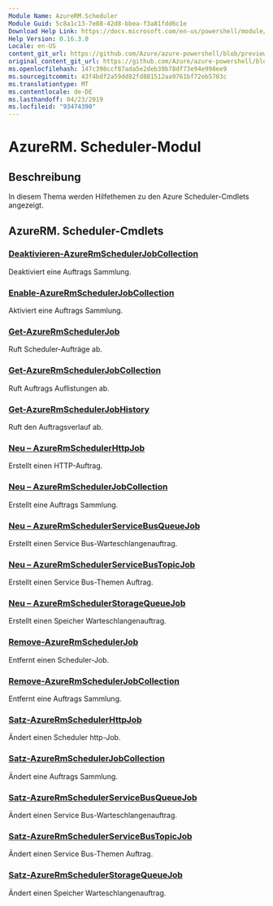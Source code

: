 ```yaml
---
Module Name: AzureRM.Scheduler
Module Guid: 5c8a1c13-7e88-42d8-bbea-f3a81fdd6c1e
Download Help Link: https://docs.microsoft.com/en-us/powershell/module/azurerm.scheduler
Help Version: 0.16.3.0
Locale: en-US
content_git_url: https://github.com/Azure/azure-powershell/blob/preview/src/ResourceManager/Scheduler/Commands.Scheduler/help/AzureRM.Scheduler.md
original_content_git_url: https://github.com/Azure/azure-powershell/blob/preview/src/ResourceManager/Scheduler/Commands.Scheduler/help/AzureRM.Scheduler.md
ms.openlocfilehash: 147c398ccf87ada5e2deb39b78df73e94e998ee9
ms.sourcegitcommit: 43f4bdf2a59dd82fd881512aa9761bf72eb5703c
ms.translationtype: MT
ms.contentlocale: de-DE
ms.lasthandoff: 04/23/2019
ms.locfileid: "93474390"
---
```

# AzureRM. Scheduler-Modul
## Beschreibung
In diesem Thema werden Hilfethemen zu den Azure Scheduler-Cmdlets angezeigt.

## AzureRM. Scheduler-Cmdlets
### [Deaktivieren-AzureRmSchedulerJobCollection](Disable-AzureRmSchedulerJobCollection.md)
Deaktiviert eine Auftrags Sammlung.

### [Enable-AzureRmSchedulerJobCollection](Enable-AzureRmSchedulerJobCollection.md)
Aktiviert eine Auftrags Sammlung.

### [Get-AzureRmSchedulerJob](Get-AzureRmSchedulerJob.md)
Ruft Scheduler-Aufträge ab.

### [Get-AzureRmSchedulerJobCollection](Get-AzureRmSchedulerJobCollection.md)
Ruft Auftrags Auflistungen ab.

### [Get-AzureRmSchedulerJobHistory](Get-AzureRmSchedulerJobHistory.md)
Ruft den Auftragsverlauf ab.

### [Neu – AzureRmSchedulerHttpJob](New-AzureRmSchedulerHttpJob.md)
Erstellt einen HTTP-Auftrag.

### [Neu – AzureRmSchedulerJobCollection](New-AzureRmSchedulerJobCollection.md)
Erstellt eine Auftrags Sammlung.

### [Neu – AzureRmSchedulerServiceBusQueueJob](New-AzureRmSchedulerServiceBusQueueJob.md)
Erstellt einen Service Bus-Warteschlangenauftrag.

### [Neu – AzureRmSchedulerServiceBusTopicJob](New-AzureRmSchedulerServiceBusTopicJob.md)
Erstellt einen Service Bus-Themen Auftrag.

### [Neu – AzureRmSchedulerStorageQueueJob](New-AzureRmSchedulerStorageQueueJob.md)
Erstellt einen Speicher Warteschlangenauftrag.

### [Remove-AzureRmSchedulerJob](Remove-AzureRmSchedulerJob.md)
Entfernt einen Scheduler-Job.

### [Remove-AzureRmSchedulerJobCollection](Remove-AzureRmSchedulerJobCollection.md)
Entfernt eine Auftrags Sammlung.

### [Satz-AzureRmSchedulerHttpJob](Set-AzureRmSchedulerHttpJob.md)
Ändert einen Scheduler http-Job.

### [Satz-AzureRmSchedulerJobCollection](Set-AzureRmSchedulerJobCollection.md)
Ändert eine Auftrags Sammlung.

### [Satz-AzureRmSchedulerServiceBusQueueJob](Set-AzureRmSchedulerServiceBusQueueJob.md)
Ändert einen Service Bus-Warteschlangenauftrag.

### [Satz-AzureRmSchedulerServiceBusTopicJob](Set-AzureRmSchedulerServiceBusTopicJob.md)
Ändert einen Service Bus-Themen Auftrag.

### [Satz-AzureRmSchedulerStorageQueueJob](Set-AzureRmSchedulerStorageQueueJob.md)
Ändert einen Speicher Warteschlangenauftrag.

